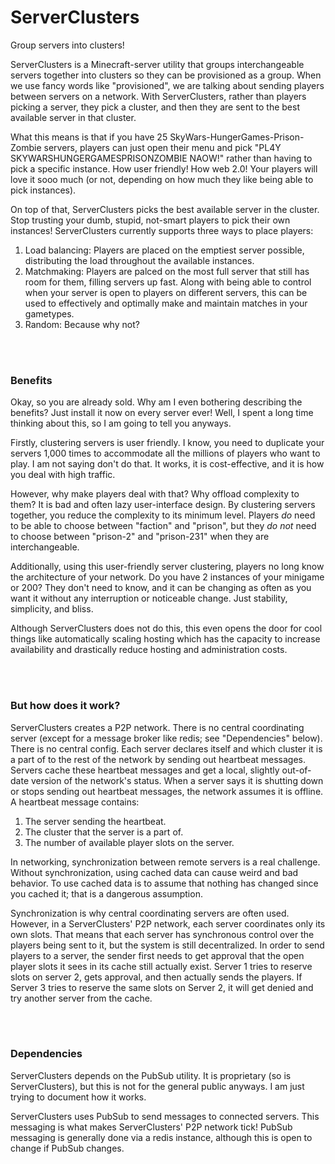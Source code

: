 ServerClusters
=====================
Group servers into clusters! 

ServerClusters is a Minecraft-server utility that groups interchangeable servers together into clusters so they can be provisioned as a group. When we use fancy words like "provisioned", we are talking about sending players between servers on a network. With ServerClusters, rather than players picking a server, they pick a cluster, and then they are sent to the best available server in that cluster.

What this means is that if you have 25 SkyWars-HungerGames-Prison-Zombie servers, players can just open their menu and pick "PL4Y SKYWARSHUNGERGAMESPRISONZOMBIE NAOW!" rather than having to pick a specific instance. How user friendly! How web 2.0! Your players will love it sooo much (or not, depending on how much they like being able to pick instances).

On top of that, ServerClusters picks the best available server in the cluster. Stop trusting your dumb, stupid, not-smart players to pick their own instances! ServerClusters currently supports three ways to place players:

1. Load balancing: Players are placed on the emptiest server possible, distributing the load throughout the available instances.
2. Matchmaking: Players are palced on the most full server that still has room for them, filling servers up fast. Along with being able to control when your server is open to players on different servers, this can be used to effectively and optimally make and maintain matches in your gametypes.
3. Random: Because why not?

<br>
<br>

### Benefits
Okay, so you are already sold. Why am I even bothering describing the benefits? Just install it now on every server ever! Well, I spent a long time thinking about this, so I am going to tell you anyways.

Firstly, clustering servers is user friendly. I know, you need to duplicate your servers 1,000 times to accommodate all the millions of players who want to play. I am not saying don't do that. It works, it is cost-effective, and it is how you deal with high traffic. 

However, why make players deal with that? Why offload complexity to them? It is bad and often lazy user-interface design. By clustering servers together, you reduce the complexity to its minimum level. Players _do_ need to be able to choose between "faction" and "prison", but they _do not_ need to choose between "prison-2" and "prison-231" when they are interchangeable.

Additionally, using this user-friendly server clustering, players no long know the architecture of your network. Do you have 2 instances of your minigame or 200? They don't need to know, and it can be changing as often as you want it without any interruption or noticeable change. Just stability, simplicity, and bliss.

Although ServerClusters does not do this, this even opens the door for cool things like automatically scaling hosting which has the capacity to increase availability and drastically reduce hosting and administration costs.

<br>
<br>

### But how does it work?
ServerClusters creates a P2P network. There is no central coordinating server (except for a message broker like redis; see "Dependencies" below). There is no central config. Each server declares itself and which cluster it is a part of to the rest of the network by sending out heartbeat messages. Servers cache these heartbeat messages and get a local, slightly out-of-date version of the network's status. When a server says it is shutting down or stops sending out heartbeat messages, the network assumes it is offline. A heartbeat message contains:
1. The server sending the heartbeat.
2. The cluster that the server is a part of.
3. The number of available player slots on the server.

In networking, synchronization between remote servers is a real challenge. Without synchronization, using cached data can cause weird and bad behavior. To use cached data is to assume that nothing has changed since you cached it; that is a dangerous assumption. 

Synchronization is why central coordinating servers are often used. However, in a ServerClusters' P2P network, each server coordinates only its own slots. That means that each server has synchronous control over the players being sent to it, but the system is still decentralized. In order to send players to a server, the sender first needs to get approval that the open player slots it sees in its cache still actually exist. Server 1 tries to reserve slots on server 2, gets approval, and then actually sends the players. If Server 3 tries to reserve the same slots on Server 2, it will get denied and try another server from the cache.

<br>
<br>

### Dependencies
ServerClusters depends on the PubSub utility. It is proprietary (so is ServerClusters), but this is not for the general public anyways. I am just trying to document how it works.

ServerClusters uses PubSub to send messages to connected servers. This messaging is what makes ServerClusters' P2P network tick! PubSub messaging is generally done via a redis instance, although this is open to change if PubSub changes.